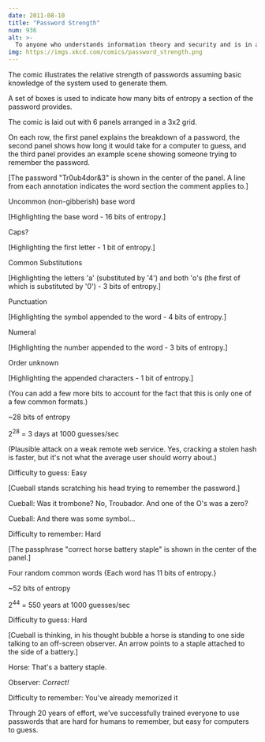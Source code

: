 ```yaml
---
date: 2011-08-10
title: "Password Strength"
num: 936
alt: >-
  To anyone who understands information theory and security and is in an infuriating argument with someone who does not (possibly involving mixed case), I sincerely apologize.
img: https://imgs.xkcd.com/comics/password_strength.png
---
```

The comic illustrates the relative strength of passwords assuming basic knowledge of the system used to generate them.

A set of boxes is used to indicate how many bits of entropy a section of the password provides.

The comic is laid out with 6 panels arranged in a 3x2 grid.

On each row, the first panel explains the breakdown of a password, the second panel shows how long it would take for a computer to guess, and the third panel provides an example scene showing someone trying to remember the password.

[The password "Tr0ub4dor&3" is shown in the center of the panel. A line from each annotation indicates the word section the comment applies to.]

Uncommon (non-gibberish) base word

[Highlighting the base word - 16 bits of entropy.]

Caps?

[Highlighting the first letter - 1 bit of entropy.]

Common Substitutions

[Highlighting the letters 'a' (substituted by '4') and both 'o's (the first of which is substituted by '0') - 3 bits of entropy.]

Punctuation

[Highlighting the symbol appended to the word - 4 bits of entropy.]

Numeral

[Highlighting the number appended to the word - 3 bits of entropy.]

Order unknown

[Highlighting the appended characters - 1 bit of entropy.]

(You can add a few more bits to account for the fact that this is only one of a few common formats.)

~28 bits of entropy

2<sup>28</sup> = 3 days at 1000 guesses/sec

(Plausible attack on a weak remote web service. Yes, cracking a stolen hash is faster, but it's not what the average user should worry about.)

Difficulty to guess: Easy

[Cueball stands scratching his head trying to remember the password.]

Cueball: Was it trombone? No, Troubador. And one of the O's was a zero?

Cueball: And there was some symbol...

Difficulty to remember: Hard

[The passphrase "correct horse battery staple" is shown in the center of the panel.]

Four random common words {Each word has 11 bits of entropy.}

~52 bits of entropy

2<sup>44</sup> = 550 years at 1000 guesses/sec

Difficulty to guess: Hard

[Cueball is thinking, in his thought bubble a horse is standing to one side talking to an off-screen observer. An arrow points to a staple attached to the side of a battery.]

Horse: That's a battery staple.

Observer: *Correct!*

Difficulty to remember: You've already memorized it

Through 20 years of effort, we've successfully trained everyone to use passwords that are hard for humans to remember, but easy for computers to guess.